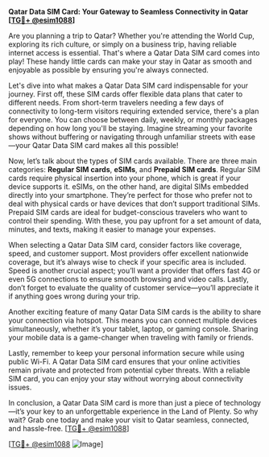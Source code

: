 **Qatar Data SIM Card: Your Gateway to Seamless Connectivity in Qatar [[TG💪+ @esim1088](https://t.me/s/esim1088)]**

Are you planning a trip to Qatar? Whether you're attending the World Cup, exploring its rich culture, or simply on a business trip, having reliable internet access is essential. That's where a Qatar Data SIM card comes into play! These handy little cards can make your stay in Qatar as smooth and enjoyable as possible by ensuring you're always connected.

Let's dive into what makes a Qatar Data SIM card indispensable for your journey. First off, these SIM cards offer flexible data plans that cater to different needs. From short-term travelers needing a few days of connectivity to long-term visitors requiring extended service, there's a plan for everyone. You can choose between daily, weekly, or monthly packages depending on how long you'll be staying. Imagine streaming your favorite shows without buffering or navigating through unfamiliar streets with ease—your Qatar Data SIM card makes all this possible!

Now, let’s talk about the types of SIM cards available. There are three main categories: **Regular SIM cards**, **eSIMs**, and **Prepaid SIM cards**. Regular SIM cards require physical insertion into your phone, which is great if your device supports it. eSIMs, on the other hand, are digital SIMs embedded directly into your smartphone. They’re perfect for those who prefer not to deal with physical cards or have devices that don’t support traditional SIMs. Prepaid SIM cards are ideal for budget-conscious travelers who want to control their spending. With these, you pay upfront for a set amount of data, minutes, and texts, making it easier to manage your expenses.

When selecting a Qatar Data SIM card, consider factors like coverage, speed, and customer support. Most providers offer excellent nationwide coverage, but it’s always wise to check if your specific area is included. Speed is another crucial aspect; you’ll want a provider that offers fast 4G or even 5G connections to ensure smooth browsing and video calls. Lastly, don’t forget to evaluate the quality of customer service—you’ll appreciate it if anything goes wrong during your trip.

Another exciting feature of many Qatar Data SIM cards is the ability to share your connection via hotspot. This means you can connect multiple devices simultaneously, whether it’s your tablet, laptop, or gaming console. Sharing your mobile data is a game-changer when traveling with family or friends.

Lastly, remember to keep your personal information secure while using public Wi-Fi. A Qatar Data SIM card ensures that your online activities remain private and protected from potential cyber threats. With a reliable SIM card, you can enjoy your stay without worrying about connectivity issues.

In conclusion, a Qatar Data SIM card is more than just a piece of technology—it’s your key to an unforgettable experience in the Land of Plenty. So why wait? Grab one today and make your visit to Qatar seamless, connected, and hassle-free. [[TG💪+ @esim1088](https://t.me/s/esim1088)]

[[TG💪+ @esim1088](https://t.me/s/esim1088) ![Image](https://i.postimg.cc/Y0z9fWf4/image.png)]
